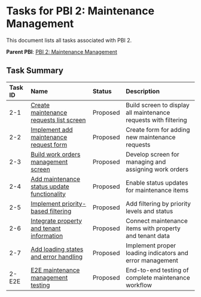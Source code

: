 # Tasks for PBI 2: Maintenance Management

This document lists all tasks associated with PBI 2.

**Parent PBI**: [PBI 2: Maintenance Management](mdc:prd.md)

## Task Summary

| Task ID | Name | Status | Description |
| :------ | :--- | :----- | :---------- |
| 2-1 | [Create maintenance requests list screen](mdc:2-1.md) | Proposed | Build screen to display all maintenance requests with filtering |
| 2-2 | [Implement add maintenance request form](mdc:2-2.md) | Proposed | Create form for adding new maintenance requests |
| 2-3 | [Build work orders management screen](mdc:2-3.md) | Proposed | Develop screen for managing and assigning work orders |
| 2-4 | [Add maintenance status update functionality](mdc:2-4.md) | Proposed | Enable status updates for maintenance items |
| 2-5 | [Implement priority-based filtering](mdc:2-5.md) | Proposed | Add filtering by priority levels and status |
| 2-6 | [Integrate property and tenant information](mdc:2-6.md) | Proposed | Connect maintenance items with property and tenant data |
| 2-7 | [Add loading states and error handling](mdc:2-7.md) | Proposed | Implement proper loading indicators and error management |
| 2-E2E | [E2E maintenance management testing](mdc:2-E2E.md) | Proposed | End-to-end testing of complete maintenance workflow | 